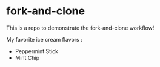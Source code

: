 # fork-and-clone

This is a repo to demonstrate the fork-and-clone workflow!


My favorite ice cream flavors : 

- Peppermint Stick
- Mint Chip
